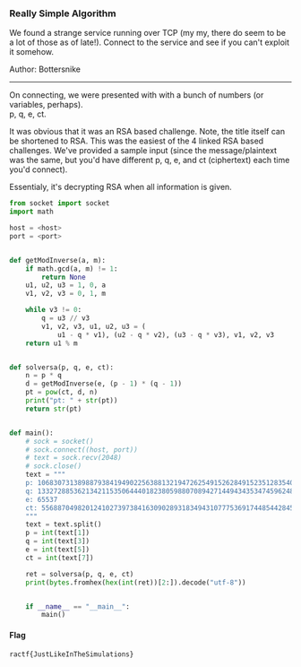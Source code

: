 ### Really Simple Algorithm

We found a strange service running over TCP (my my, there do seem to be a lot of those as of late!). Connect to the service and see if you can't exploit it somehow.

Author: Bottersnike

---

On connecting, we were presented with with a bunch of numbers (or variables, perhaps).  
p, q, e, ct.

It was obvious that it was an RSA based challenge. Note, the title itself can be shortened to RSA. This was the easiest of the 4 linked RSA based challenges.
We've provided a sample input (since the message/plaintext was the same, but you'd have different p, q, e, and ct (ciphertext) each time you'd connect).

Essentialy, it's decrypting RSA when all information is given.

```python
from socket import socket
import math

host = <host>
port = <port>


def getModInverse(a, m):
    if math.gcd(a, m) != 1:
        return None
    u1, u2, u3 = 1, 0, a
    v1, v2, v3 = 0, 1, m

    while v3 != 0:
        q = u3 // v3
        v1, v2, v3, u1, u2, u3 = (
            u1 - q * v1), (u2 - q * v2), (u3 - q * v3), v1, v2, v3
    return u1 % m


def solversa(p, q, e, ct):
    n = p * q
    d = getModInverse(e, (p - 1) * (q - 1))
    pt = pow(ct, d, n)
    print("pt: " + str(pt))
    return str(pt)


def main():
    # sock = socket()
    # sock.connect((host, port))
    # text = sock.recv(2048)
    # sock.close()
    text = """
    p: 10683073138988793841949022563881321947262549152628491523512835408728360585373972388855575177278916794195623064389028727303690432129451612061311381272091801
    q: 13327288536213421153506444018238059880708942714494343534745962482893352745440070645490695469126971983698353651711694276813959973549546395575273272509230031
    e: 65537
    ct: 55688704982012410273973841630902893183494310777536917448544284534489906064245438856093341065122659044623503762971994416786108918096619340013192080110031626460485555758150570512989202108903762970210074758240790271067917228549782099357274207235898614261185490682552916455757800284346445266589353469364744921339
    """
    text = text.split()
    p = int(text[1])
    q = int(text[3])
    e = int(text[5])
    ct = int(text[7])

    ret = solversa(p, q, e, ct)
    print(bytes.fromhex(hex(int(ret))[2:]).decode("utf-8"))


    if __name__ == "__main__":
        main()
```
    
#### Flag
`ractf{JustLikeInTheSimulations}`
